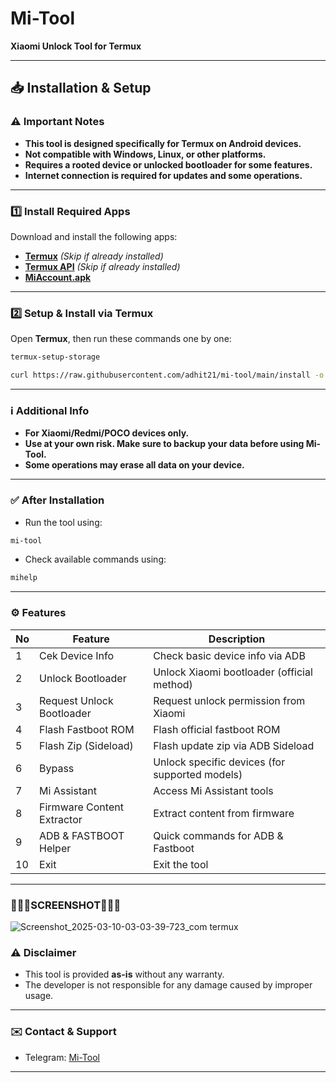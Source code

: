 
# Mi-Tool  
**Xiaomi Unlock Tool for Termux**

---

## 📥 Installation & Setup

### ⚠️ Important Notes  
- **This tool is designed specifically for Termux on Android devices.**  
- **Not compatible with Windows, Linux, or other platforms.**  
- **Requires a rooted device or unlocked bootloader for some features.**  
- **Internet connection is required for updates and some operations.**

---

### 1️⃣ Install Required Apps  
Download and install the following apps:  
- [**Termux**](https://github.com/termux/termux-app/releases/latest) *(Skip if already installed)*  
- [**Termux API**](https://github.com/termux/termux-api/releases/latest) *(Skip if already installed)*  
- [**MiAccount.apk**](https://github.com/adhit21/Android-Mod-Inject/releases/download/gg/Mi.Account.apk)

---

### 2️⃣ Setup & Install via Termux  
Open **Termux**, then run these commands one by one:  

```bash
termux-setup-storage
```

```bash
curl https://raw.githubusercontent.com/adhit21/mi-tool/main/install -o install && chmod +x install && ./install
```

---

### ℹ️ Additional Info  
- **For Xiaomi/Redmi/POCO devices only.**  
- **Use at your own risk. Make sure to backup your data before using Mi-Tool.**  
- **Some operations may erase all data on your device.**

---

### ✅ After Installation  
- Run the tool using:  
```bash
mi-tool
```
- Check available commands using:  
```bash
mihelp
```

---

### ⚙️ Features

| No  | Feature                                 | Description                                           |
|----|-----------------------------------|---------------------------------------------------|
| 1  | Cek Device Info                    | Check basic device info via ADB                  |
| 2  | Unlock Bootloader                  | Unlock Xiaomi bootloader (official method)     |
| 3  | Request Unlock Bootloader          | Request unlock permission from Xiaomi          |
| 4  | Flash Fastboot ROM                 | Flash official fastboot ROM                     |
| 5  | Flash Zip (Sideload)               | Flash update zip via ADB Sideload               |
| 6  | Bypass                             | Unlock specific devices (for supported models) |
| 7  | Mi Assistant                       | Access Mi Assistant tools                       |
| 8  | Firmware Content Extractor         | Extract content from firmware                   |
| 9  | ADB & FASTBOOT Helper              | Quick commands for ADB & Fastboot               |
| 10 | Exit                               | Exit the tool                                   |

---

### 📱📱📱SCREENSHOT📱📱📱  
![Screenshot_2025-03-10-03-03-39-723_com termux](https://github.com/user-attachments/assets/77f4134b-02bc-4cc3-9016-398d99d71071)


### ⚠️ Disclaimer  
- This tool is provided **as-is** without any warranty.  
- The developer is not responsible for any damage caused by improper usage.

---

### ✉️ Contact & Support  
- Telegram: [Mi-Tool](https://t.me/+62895331944545)

---
